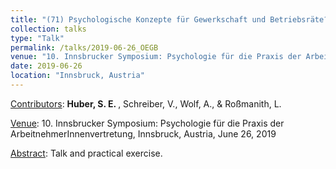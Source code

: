 ```yaml
---
title: "(71) Psychologische Konzepte für Gewerkschaft und Betriebsräte? Einführung in Theorie und Praxis der konstruktiven Kontroverse"
collection: talks
type: "Talk"
permalink: /talks/2019-06-26_OEGB
venue: "10. Innsbrucker Symposium: Psychologie für die Praxis der ArbeitnehmerInnenvertretung"
date: 2019-06-26
location: "Innsbruck, Austria"
---
```


<u>Contributors</u>: <b>Huber, S. E. </b>, Schreiber, V., Wolf, A., & Roßmanith, L.

<u>Venue</u>: 10. Innsbrucker Symposium: Psychologie für die Praxis der ArbeitnehmerInnenvertretung, Innsbruck, Austria, June 26, 2019

<u>Abstract</u>: Talk and practical exercise.

<!---
[Slides](http://stefaneha.github.io/files/2024-09-16_OEGP.pdf){:target="_blank"}
-->